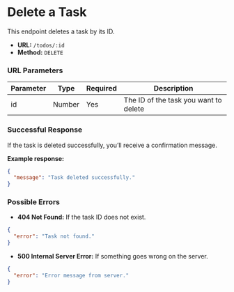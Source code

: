 # Delete a Task

This endpoint deletes a task by its ID.

- **URL:** `/todos/:id`
- **Method:** `DELETE`

### URL Parameters

| Parameter | Type   | Required | Description             |
|-----------|--------|----------|-------------------------|
| id        | Number | Yes      | The ID of the task you want to delete |

### Successful Response

If the task is deleted successfully, you’ll receive a confirmation message.

**Example response:**

```json
{
  "message": "Task deleted successfully."
}
```

### Possible Errors

- **404 Not Found:** If the task ID does not exist.

```json
{
  "error": "Task not found."
}
```

- **500 Internal Server Error:** If something goes wrong on the server.

```json
{
  "error": "Error message from server."
}
```
